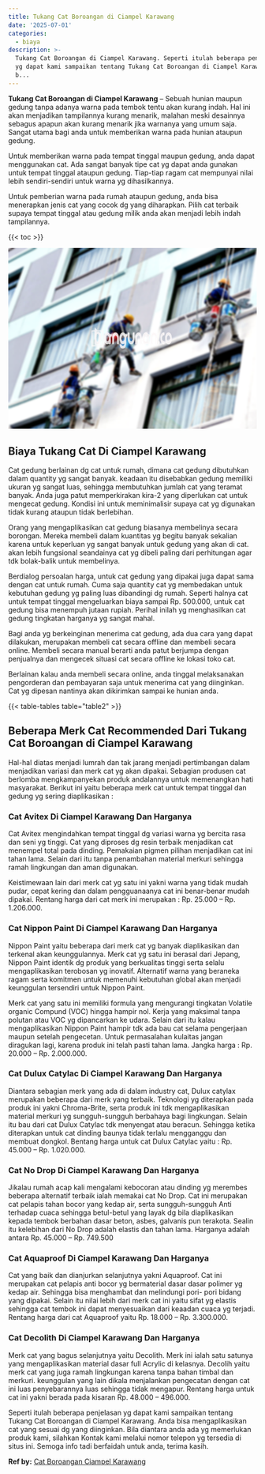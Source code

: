 ```yaml
---
title: Tukang Cat Boroangan di Ciampel Karawang
date: '2025-07-01'
categories:
  - biaya
description: >-
  Tukang Cat Boroangan di Ciampel Karawang. Seperti itulah beberapa penjelasan
  yg dapat kami sampaikan tentang Tukang Cat Boroangan di Ciampel Karawang. Anda
  b...
---
```


**Tukang Cat Boroangan di Ciampel Karawang** – Sebuah hunian maupun gedung tanpa adanya warna pada tembok tentu akan kurang indah. Hal ini akan menjadikan tampilannya kurang menarik, malahan meski desainnya sebagus apapun akan kurang menarik jika warnanya yang umum saja. Sangat utama bagi anda untuk memberikan warna pada hunian ataupun gedung.

Untuk memberikan warna pada tempat tinggal maupun gedung, anda dapat menggunakan cat. Ada sangat banyak tipe cat yg dapat anda gunakan untuk tempat tinggal ataupun gedung. Tiap-tiap ragam cat mempunyai nilai lebih sendiri-sendiri untuk warna yg dihasilkannya.

Untuk pemberian warna pada rumah ataupun gedung, anda bisa menerapkan jenis cat yang cocok dg yang diharapkan. Pilih cat terbaik supaya tempat tinggal atau gedung milik anda akan menjadi lebih indah tampilannya.

{{< toc >}}

![Tukang Cat Boroangan di Ciampel Karawang](/images/jasa-cat-murah07.png)

## Biaya Tukang Cat Di Ciampel Karawang

Cat gedung berlainan dg cat untuk rumah, dimana cat gedung dibutuhkan dalam quantity yg sangat banyak. keadaan itu disebabkan gedung memiliki ukuran yg sangat luas, sehingga membutuhkan jumlah cat yang teramat banyak. Anda juga patut memperkirakan kira-2 yang diperlukan cat untuk mengecat gedung. Kondisi ini untuk meminimalisir supaya cat yg digunakan tidak kurang ataupun tidak berlebihan.

Orang yang mengaplikasikan cat gedung biasanya membelinya secara borongan. Mereka membeli dalam kuantitas yg begitu banyak sekalian karena untuk keperluan yg sangat banyak untuk gedung yang akan di cat. akan lebih fungsional seandainya cat yg dibeli paling dari perhitungan agar tdk bolak-balik untuk membelinya.

Berdialog persoalan harga, untuk cat gedung yang dipakai juga dapat sama dengan cat untuk rumah. Cuma saja quantity cat yg membedakan untuk kebutuhan gedung yg paling luas dibandingi dg rumah. Seperti halnya cat untuk tempat tinggal mengeluarkan biaya sampai Rp. 500.000, untuk cat gedung bisa menempuh jutaan rupiah. Perihal inilah yg menghasilkan cat gedung tingkatan harganya yg sangat mahal.

Bagi anda yg berkeinginan menerima cat gedung, ada dua cara yang dapat dilakukan, merupakan membeli cat secara offline dan membeli secara online. Membeli secara manual berarti anda patut berjumpa dengan penjualnya dan mengecek situasi cat secara offline ke lokasi toko cat.

Berlainan kalau anda membeli secara online, anda tinggal melaksanakan pengorderan dan pembayaran saja untuk menerima cat yang diinginkan. Cat yg dipesan nantinya akan dikirimkan sampai ke hunian anda.

{{< table-tables table="table2" >}}

## Beberapa Merk Cat Recommended Dari Tukang Cat Boroangan di Ciampel Karawang

Hal-hal diatas menjadi lumrah dan tak jarang menjadi pertimbangan dalam menjadikan variasi dan merk cat yg akan dipakai. Sebagian produsen cat berlomba mengkampanyekan produk andalannya untuk memenangkan hati masyarakat. Berikut ini yaitu beberapa merk cat untuk tempat tinggal dan gedung yg sering diaplikasikan :

### Cat Avitex Di Ciampel Karawang Dan Harganya

Cat Avitex mengindahkan tempat tinggal dg variasi warna yg bercita rasa dan seni yg tinggi. Cat yang diproses dg resin terbaik menjadikan cat menempel total pada dinding. Pemakaian pigmen pilihan menjadikan cat ini tahan lama. Selain dari itu tanpa penambahan material merkuri sehingga ramah lingkungan dan aman digunakan.

Keistimewaan lain dari merk cat yg satu ini yakni warna yang tidak mudah pudar, cepat kering dan dalam pengguanaanya cat ini benar-benar mudah dipakai. Rentang harga dari cat merk ini merupakan : Rp. 25.000 – Rp. 1.206.000.

### Cat Nippon Paint Di Ciampel Karawang Dan Harganya

Nippon Paint yaitu beberapa dari merk cat yg banyak diaplikasikan dan terkenal akan keunggulannya. Merk cat yg satu ini berasal dari Jepang, Nippon Paint identik dg produk yang berkualitas tinggi serta selalu mengaplikasikan terobosan yg inovatif. Alternatif warna yang beraneka ragam serta komitmen untuk memenuhi kebutuhan global akan menjadi keunggulan tersendiri untuk Nippon Paint.

Merk cat yang satu ini memiliki formula yang mengurangi tingkatan Volatile organic Compund (VOC) hingga hampir nol. Kerja yang maksimal tanpa polutan atau VOC yg dipancarkan ke udara. Selain dari itu kalau mengaplikasikan Nippon Paint hampir tdk ada bau cat selama pengerjaan maupun setelah pengecetan. Untuk permasalahan kulaitas jangan diragukan lagi, karena produk ini telah pasti tahan lama. Jangka harga : Rp. 20.000 – Rp. 2.000.000.

### Cat Dulux Catylac Di Ciampel Karawang Dan Harganya

Diantara sebagian merk yang ada di dalam industry cat, Dulux catylax merupakan beberapa dari merk yang terbaik. Teknologi yg diterapkan pada produk ini yakni Chroma-Brite, serta produk ini tdk mengaplikasikan material merkuri yg sungguh-sungguh berbahaya bagi lingkungan. Selain itu bau dari cat Dulux Catylac tdk menyengat atau beracun. Sehingga ketika diterapkan untuk cat dinding baunya tidak terlalu mengganggu dan membuat dongkol. Bentang harga untuk cat Dulux Catylac yaitu : Rp. 45.000 – Rp. 1.020.000.

### Cat No Drop Di Ciampel Karawang Dan Harganya

Jikalau rumah acap kali mengalami kebocoran atau dinding yg merembes beberapa alternatif terbaik ialah memakai cat No Drop. Cat ini merupakan cat pelapis tahan bocor yang kedap air, serta sungguh-sungguh Anti terhadap cuaca sehingga betul-betul yang layak dg bila diaplikasikan kepada tembok berbahan dasar beton, asbes, galvanis pun terakota. Sealin itu kelebihan dari No Drop adalah elastis dan tahan lama. Harganya adalah antara Rp. 45.000 – Rp. 749.500

### Cat Aquaproof Di Ciampel Karawang Dan Harganya

Cat yang baik dan dianjurkan selanjutnya yakni Aquaproof. Cat ini merupakan cat pelapis anti bocor yg bermaterial dasar dasar polimer yg kedap air. Sehingga bisa menghambat dan melindungi pori- pori bidang yang dipakai. Selain itu nilai lebih dari merk cat ini yaitu sifat yg elastis sehingga cat tembok ini dapat menyesuaikan dari keaadan cuaca yg terjadi. Rentang harga dari cat Aquaproof yaitu Rp. 18.000 – Rp. 3.300.000.

### Cat Decolith Di Ciampel Karawang Dan Harganya

Merk cat yang bagus selanjutnya yaitu Decolith. Merk ini ialah satu satunya yang mengaplikasikan material dasar full Acrylic di kelasnya. Decolih yaitu merk cat yang juga ramah lingkungan karena tanpa bahan timbal dan merkuri. keunggulan yang lain dikala menjalankan pengecatan dengan cat ini luas penyebarannya luas sehingga tidak mengapur. Rentang harga untuk cat ini yakni berada pada kisaran Rp. 48.000 – 496.000.

Seperti itulah beberapa penjelasan yg dapat kami sampaikan tentang Tukang Cat Boroangan di Ciampel Karawang. Anda bisa mengaplikasikan cat yang sesuai dg yang diinginkan. Bila diantara anda ada yg memerlukan produk kami, silahkan Kontak kami melalui nomor telepon yg tersedia di situs ini. Semoga info tadi berfaidah untuk anda, terima kasih.

**Ref by:** [Cat Boroangan Ciampel Karawang](https://id.wikipedia.org/wiki/Cat)
